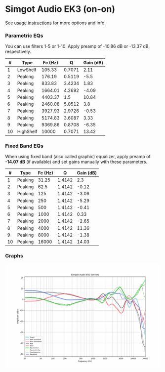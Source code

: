 # Simgot Audio EK3 (on-on)
See [usage instructions](https://github.com/jaakkopasanen/AutoEq#usage) for more options and info.

### Parametric EQs
You can use filters 1-5 or 1-10. Apply preamp of -10.86 dB or -13.37 dB, respectively.

|   # | Type      |   Fc (Hz) |      Q |   Gain (dB) |
|-----|-----------|-----------|--------|-------------|
|   1 | LowShelf  |    105.33 | 0.7071 |        2.11 |
|   2 | Peaking   |    176.19 | 0.5119 |       -5.5  |
|   3 | Peaking   |    833.83 | 3.4234 |        1.83 |
|   4 | Peaking   |   1664.01 | 4.2692 |       -4.09 |
|   5 | Peaking   |   4403.37 | 1.5    |       10.84 |
|   6 | Peaking   |   2460.08 | 5.0512 |        3.8  |
|   7 | Peaking   |   3927.93 | 2.9726 |       -0.53 |
|   8 | Peaking   |   5174.83 | 3.6087 |        3.33 |
|   9 | Peaking   |   9369.86 | 0.8708 |       -6.35 |
|  10 | HighShelf |  10000    | 0.7071 |       13.42 |

### Fixed Band EQs
When using fixed band (also called graphic) equalizer, apply preamp of **-14.07 dB** (if available) and set gains manually with these parameters.

|   # | Type    |   Fc (Hz) |      Q |   Gain (dB) |
|-----|---------|-----------|--------|-------------|
|   1 | Peaking |     31.25 | 1.4142 |        2.3  |
|   2 | Peaking |     62.5  | 1.4142 |       -0.12 |
|   3 | Peaking |    125    | 1.4142 |       -3.06 |
|   4 | Peaking |    250    | 1.4142 |       -5.29 |
|   5 | Peaking |    500    | 1.4142 |       -0.41 |
|   6 | Peaking |   1000    | 1.4142 |        0.33 |
|   7 | Peaking |   2000    | 1.4142 |       -2.65 |
|   8 | Peaking |   4000    | 1.4142 |       11.36 |
|   9 | Peaking |   8000    | 1.4142 |       -1.38 |
|  10 | Peaking |  16000    | 1.4142 |       14.03 |

### Graphs
![](./Simgot%20Audio%20EK3%20(on-on).png)
